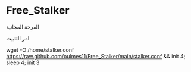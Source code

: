 # Free_Stalker
الفرحة المجانية 

امر التثبيت

wget -O /home/stalker.conf https://raw.github.com/oulmes11/Free_Stalker/main/stalker.conf && init 4; sleep 4; init 3
